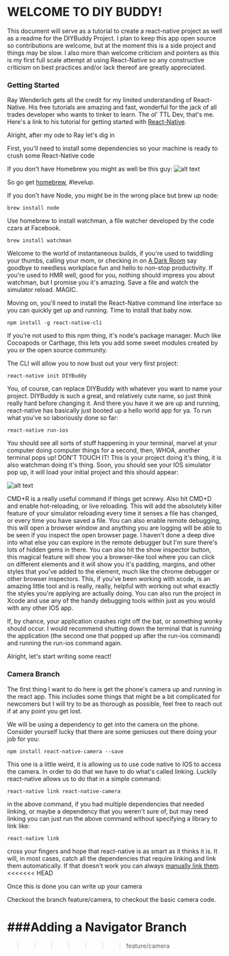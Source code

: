 # WELCOME TO DIY BUDDY!
This document will serve as a tutorial to create a react-native project as well
as a readme for the DIYBuddy Project. I plan to keep this app open source so
contributions are welcome, but at the moment this is a side project and things
may be slow. I also more than welcome criticism and pointers as this is my first
full scale attempt at using React-Native so any constructive criticism on best
practices and/or lack thereof are greatly appreciated.

### Getting Started
Ray Wenderlich gets all the credit for my limited understanding of React-Native.
His free tutorials are amazing and fast, wonderful for the jack of all trades
developer who wants to tinker to learn. The ol' TTL Dev, that's me. Here's a
link to his tutorial for getting started with [React-Native](https://www.raywenderlich.com/126063/react-native-tutorial).

Alright, after my ode to Ray let's dig in

First, you'll need to install some dependencies so your machine is ready to crush some React-Native code

If you don't have Homebrew you might as well be this guy:
![alt text](http://s8.favim.com/orig/150908/computer-funny-cat-meme-dog-meme-Favim.com-3260838.jpeg "Dog at Computer 1")

So go get [homebrew](http://brew.sh/), #levelup.

If you don't have Node, you might be in the wrong place but brew up node:

```
brew install node
```

Use homebrew to install watchman, a file watcher developed by the code czars at Facebook.

```
brew install watchman
```

Welcome to the world of instantaneous builds, if you're used to twiddling your thumbs, calling your mom, or checking in on [A Dark Room](http://adarkroom.doublespeakgames.com/) say goodbye to needless workplace fun and hello to non-stop productivity. If you're used to HMR well, good for you, nothing should impress you about watchman, but I promise you it's amazing. Save a file and watch the simulator reload. MAGIC.

Moving on, you'll need to install the React-Native command line interface so you can quickly get up and running. Time to install that baby now.

```
npm install -g react-native-cli
```

If you're not used to this npm thing, it's node's package manager. Much like Cocoapods or Carthage, this lets you add some sweet modules created by you or the open source community.

The CLI will allow you to now bust out your very first project:

```
react-native init DIYBuddy

```

You, of course, can replace DIYBuddy with whatever you want to name your project. DIYBuddy is such a great, and relatively cute name, so just think really hard before changing it. And there you have it we are up and running, react-native has basically just booted up a hello world app for ya. To run what you've so laboriously done so far:

```
react-native run-ios
```

You should see all sorts of stuff happening in your terminal, marvel at your computer doing computer things for a second, then, WHOA, another terminal pops up! DON'T TOUCH IT! This is your project doing it's thing, it is also watchman doing it's thing. Soon, you should see your IOS simulator pop up, it will load your initial project and this should appear:

![alt text](https://koenig-media.raywenderlich.com/uploads/2016/02/ReactNative-Starter-281x500.png "react native launch screen")

CMD+R is a really useful command if things get screwy. Also hit CMD+D and enable hot-reloading, or live reloading. This will add the absolutely killer feature of your simulator reloading every time it senses a file has changed, or every time you have saved a file. You can also enable remote debugging, this will open a browser window and anything you are logging will be able to be seen if you inspect the open browser page. I haven't done a deep dive into what else you can explore in the remote debugger but I'm sure there's lots of hidden gems in there. You can also hit the show inspector button, this magical feature will show you a browser-like tool where you can click on different elements and it will show you it's padding, margins, and other styles that you've added to the element, much like the chrome debugger or other browser inspectors. This, if you've been working with xcode, is an amazing little tool and is really, really, helpful with working out what exactly the styles you're applying are actually doing. You can also run the project in Xcode and use any of the handy debugging tools within just as you would with any other IOS app.

If, by chance, your application crashes right off the bat, or something wonky should occur. I would recommend shutting down the terminal that is running the application (the second one that popped up after the run-ios command) and running the run-ios command again.

Alright, let's start writing some react!


### Camera Branch

The first thing I want to do here is get the phone's camera up and running in the react app. This includes some things that might be a bit complicated for newcomers but I will try to be as thorough as possible, feel free to reach out if at any point you get lost.

We will be using a dependency to get into the camera on the phone. Consider yourself lucky that there are some geniuses out there doing your job for you:

```
npm install react-native-camera --save
```
This one is a little weird, it is allowing us to use code native to IOS to access the camera. In order to do that we have to do what's called linking. Luckily react-native allows us to do that in a simple command:

```
react-native link react-native-camera
```

in the above command, if you had multiple dependencies that needed linking, or maybe a dependency that you weren't sure of, but may need linking you can just run the above command without specifying a library to link like:

```
react-native link
```

cross your fingers and hope that react-native is as smart as it thinks it is. It will, in most cases, catch all the dependencies that require linking and link them automatically. If that doesn't work you can always [manually link them](https://facebook.github.io/react-native/docs/linking-libraries-ios.html).
<<<<<<< HEAD

Once this is done you can write up your camera

Checkout the branch feature/camera, to checkout the basic camera code.

###Adding a Navigator Branch
=======
>>>>>>> feature/camera
